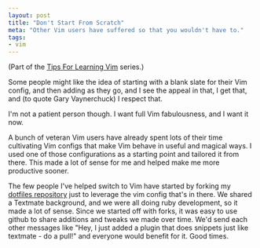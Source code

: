 ```yaml
---
layout: post
title: "Don't Start From Scratch"
meta: "Other Vim users have suffered so that you wouldn't have to."
tags:
- vim
---
```


(Part of the [Tips For Learning Vim](tips-for-learning-vim.html) series.)

Some people might like the idea of starting with a blank slate for their Vim config, and then adding as they go, and I see the appeal in that, I get that, and (to quote Gary Vaynerchuck) I respect that.

I'm not a patient person though.  I want full Vim fabulousness, and I want it now.

A bunch of veteran Vim users have already spent lots of their time cultivating Vim configs that make Vim behave in useful and magical ways.  I used one of those configurations as a starting point and tailored it from there.  This made a lot of sense for me and helped make me more productive sooner.

The few people I've helped switch to Vim have started by forking my [dotfiles repository](http://github.com/coderifous/dotfiles/commits/master) just to leverage the vim config that's in there.  We shared a Textmate background, and we were all doing ruby development, so it made a lot of sense.  Since we started off with forks, it was easy to use github to share additions and tweaks we made over time.  We'd send each other messages like "Hey, I just added a plugin that does snippets just like textmate - do a pull!" and everyone would benefit for it.  Good times.


